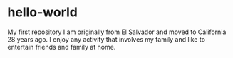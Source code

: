 # hello-world
My first repository
I am originally from El Salvador and moved to California 28 years ago.
I enjoy any activity that involves my family and like to entertain
friends and family at home.
